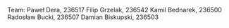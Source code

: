 Team:
Paweł Dera, 236517
Filip Grzelak, 236542
Kamil Bednarek, 236500
Radosław Bucki, 236507
Damian Biskupski, 236503